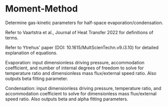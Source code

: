 # Moment-Method

Determine gas-kinetic parameters for half-space evaporation/condensation.

Refer to Vaartstra et al., Journal of Heat Transfer 2022 for definitions of terms.

Refer to Ytrehus' paper (DOI: 10.1615/MultScienTechn.v9.i3.10) for detailed explanation of equations.

Evaporation: input dimensionless driving pressure, accommodation coefficient, and number of internal degrees of freedom to solve for temperature ratio and dimensionless mass flux/external speed ratio. Also outputs beta fitting parameter.

Condensation: input dimensionless driving pressure, temperature ratio, and accommodation coefficient to solve for dimensionless mass flux/external speed ratio. Also outputs beta and alpha fitting parameters.
